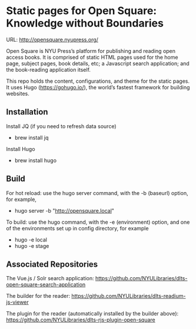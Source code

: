 # Static pages for Open Square: Knowledge without Boundaries

URL: http://opensquare.nyupress.org/

Open Square is NYU Press’s platform for publishing and reading open access books. 
It is comprised of static HTML pages used for the home page, subject pages, book details, etc; a Javascript search application; and the book-reading application itself. 

This repo holds the content, configurations, and theme for the static pages.
It uses Hugo (https://gohugo.io/), the world’s fastest framework for building websites.


## Installation

Install JQ (if you need to refresh data source)
  * brew install jq

Install Hugo
  * brew install hugo


## Build

For hot reload: use the hugo server command, with the -b (baseurl) option, for example,
  * hugo server -b "http://opensquare.local"

To build: use the hugo command, with the -e (environment) option, and one of the environments set up in config directory, for example
  * hugo -e local
  * hugo -e stage



## Associated Repositories

The Vue.js / Solr search application: https://github.com/NYULibraries/dlts-open-square-search-application

The builder for the reader: https://github.com/NYULibraries/dlts-readium-js-viewer

The plugin for the reader (automatically installed by the builder above): https://github.com/NYULibraries/dlts-rjs-plugin-open-square
  
